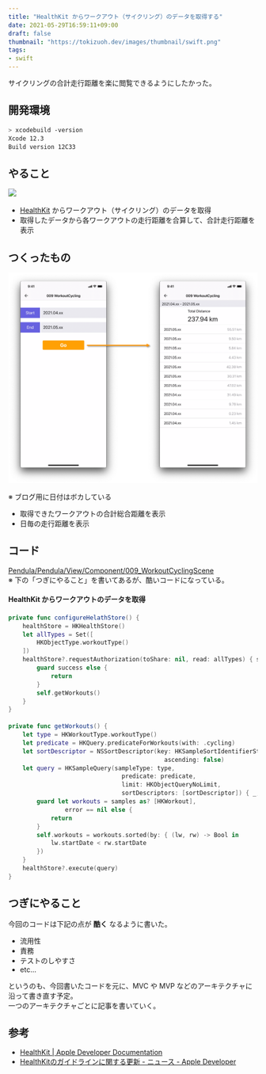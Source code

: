 ```yaml
---
title: "HealthKit からワークアウト（サイクリング）のデータを取得する"
date: 2021-05-29T16:59:11+09:00
draft: false
thumbnail: "https://tokizuoh.dev/images/thumbnail/swift.png"
tags:
- swift
---
```

  
サイクリングの合計走行距離を楽に閲覧できるようにしたかった。  
  
<!--more-->  
  
## 開発環境  
  
```bash
> xcodebuild -version
Xcode 12.3
Build version 12C33
```
  
## やること
  
![](https://developer.apple.com/assets/elements/icons/healthkit/healthkit-128x128_2x.png)  
  
- [HealthKit](https://developer.apple.com/documentation/healthkit) からワークアウト（サイクリング）のデータを取得
- 取得したデータから各ワークアウトの走行距離を合算して、合計走行距離を表示
  
## つくったもの  
  
![](./1.png)  
  
※ ブログ用に日付はボカしている
  
- 取得できたワークアウトの合計総合距離を表示
- 日毎の走行距離を表示
  
## コード  
  
[Pendula/Pendula/View/Component/009_WorkoutCyclingScene](https://github.com/tokizuoh/Pendula/tree/feature/%2371/Pendula/View/Component/009_WorkoutCyclingScene)  
※ 下の「つぎにやること」を書いてあるが、酷いコードになっている。  
  
#### HealthKit からワークアウトのデータを取得
  
```swift
private func configureHelathStore() {
    healthStore = HKHealthStore()
    let allTypes = Set([
        HKObjectType.workoutType()
    ])
    healthStore?.requestAuthorization(toShare: nil, read: allTypes) { success, _ in
        guard success else {
            return
        }
        self.getWorkouts()
    }
}

private func getWorkouts() {
    let type = HKWorkoutType.workoutType()
    let predicate = HKQuery.predicateForWorkouts(with: .cycling)
    let sortDescriptor = NSSortDescriptor(key: HKSampleSortIdentifierStartDate,
                                            ascending: false)
    let query = HKSampleQuery(sampleType: type,
                                predicate: predicate,
                                limit: HKObjectQueryNoLimit,
                                sortDescriptors: [sortDescriptor]) { _, samples, error in
        guard let workouts = samples as? [HKWorkout],
                error == nil else {
            return
        }
        self.workouts = workouts.sorted(by: { (lw, rw) -> Bool in
            lw.startDate < rw.startDate
        })
    }
    healthStore?.execute(query)
}
```
  
## つぎにやること
  
今回のコードは下記の点が **酷く** なるように書いた。  
  
- 流用性  
- 責務  
- テストのしやすさ
- etc...
  
というのも、今回書いたコードを元に、MVC や MVP などのアーキテクチャに沿って書き直す予定。  
一つのアーキテクチャごとに記事を書いていく。  
  
## 参考  
  
- [HealthKit | Apple Developer Documentation](https://developer.apple.com/documentation/healthkit)
- [HealthKitのガイドラインに関する更新 - ニュース - Apple Developer](https://developer.apple.com/jp/news/?id=04202020a)  
  